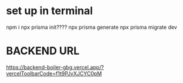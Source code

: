 # set up in terminal
npm i
npx prisma init????
npx prisma generate
npx prisma migrate dev

# BACKEND URL
https://backend-boiler-gbg.vercel.app/?vercelToolbarCode=f1t9PJvXJCYC0pM